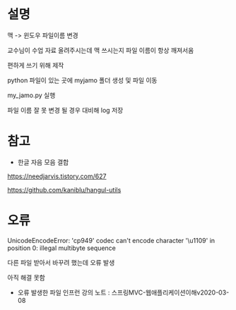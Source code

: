 # 설명
맥 -> 윈도우 파일이름 변경

교수님이 수업 자료 올려주시는데 맥 쓰시는지 파일 이름이 항상 깨져서옴

편하게 쓰기 위해 제작

python 파일이 있는 곳에 myjamo 폴더 생성 및 파일 이동

my_jamo.py 실행


파일 이름 잘 못 변경 될 경우 대비해 log 저장

# 참고
* 한글 자음 모음 결합

https://needjarvis.tistory.com/627

https://github.com/kaniblu/hangul-utils


# 오류
UnicodeEncodeError: 'cp949' codec can't encode character '\u1109' in position 0: illegal multibyte sequence

다른 파일 받아서 바꾸려 했는데 오류 발생

아직 해결 못함

* 오류 발생한 파일
인프런 강의 노트 : 스프링MVC-웹애플리케이션이해v2020-03-08